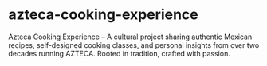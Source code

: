 # azteca-cooking-experience
Azteca Cooking Experience – A cultural project sharing authentic Mexican recipes, self-designed cooking classes, and personal insights from over two decades running AZTECA. Rooted in tradition, crafted with passion.
